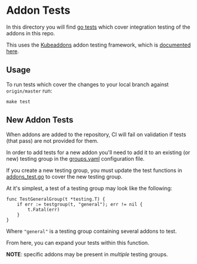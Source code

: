 # Addon Tests

In this directory you will find [go tests](https://golang.org/pkg/testing/) which cover integration testing of the addons in this repo.

This uses the [Kubeaddons](https://github.com/mesosphere/kubeaddons) addon testing framework, which is [documented here](https://github.com/mesosphere/kubeaddons/blob/master/docs/test/framework.md).

## Usage

To run tests which cover the changes to your local branch against `origin/master` run:

```shell
make test
```

## New Addon Tests

When addons are added to the repository, CI will fail on validation if tests (that  pass) are not provided for them.

In order to add tests for a new addon you'll need to add it to an existing (or new) testing group in the [groups.yaml](/test/groups.yaml) configuration file.

If you create a new testing group, you must update the test functions in [addons_test.go](/test/addons_test.go) to cover the new testing group.

At it's simplest, a test of a testing group may look like the following:

```golang
func TestGeneralGroup(t *testing.T) {
	if err := testgroup(t, "general"); err != nil {
		t.Fatal(err)
	}
}
```

Where `"general"` is a testing group containing several addons to test.

From here, you can expand your tests within this function.

**NOTE**: specific addons may be present in _multiple_ testing groups.
